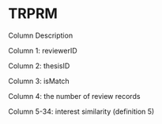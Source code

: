 # TRPRM
Column Description

Column 1: reviewerID

Column 2: thesisID

Column 3: isMatch

Column 4: the number of review records

Column 5-34: interest similarity (definition 5)
